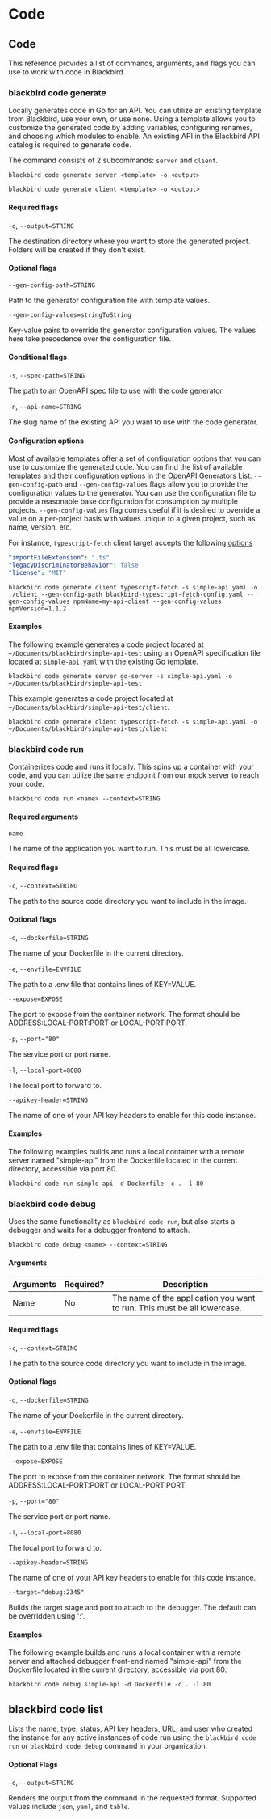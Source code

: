 # Code

## Code

This reference provides a list of commands, arguments, and flags you can use to work with code in Blackbird.

### blackbird code generate

Locally generates code in Go for an API. You can utilize an existing template from Blackbird, use your own, or use none. Using a template allows you to customize the generated code by adding variables, configuring renames, and choosing which modules to enable. An existing API in the Blackbird API catalog is required to generate code.

The command consists of 2 subcommands: `server` and `client`.

```shell
blackbird code generate server <template> -o <output>
```

```shell
blackbird code generate client <template> -o <output>
```

#### Required flags

`-o`, `--output=STRING`

The destination directory where you want to store the generated project. Folders will be created if they don't exist.

#### Optional flags

`--gen-config-path=STRING`

Path to the generator configuration file with template values.

`--gen-config-values=stringToString`

Key-value pairs to override the generator configuration values. The values here take precedence over the configuration file.

#### Conditional flags

`-s`, `--spec-path=STRING`

The path to an OpenAPI spec file to use with the code generator.

`-n`, `--api-name=STRING`

The slug name of the existing API you want to use with the code generator.

#### Configuration options

Most of available templates offer a set of configuration options that you can use to customize the generated code. You can find the list of available templates and their configuration options in the [OpenAPI Generators List](https://openapi-generator.tech/docs/generators). `--gen-config-path` and `--gen-config-values` flags allow you to provide the configuration values to the generator. You can use the configuration file to provide a reasonable base configuration for consumption by multiple projects. `--gen-config-values` flag comes useful if it is desired to override a value on a per-project basis with values unique to a given project, such as name, version, etc.

For instance, `typescript-fetch` client target accepts the following [options](https://openapi-generator.tech/docs/generators/typescript-fetch/)

```yaml
"importFileExtension": ".ts"
"legacyDiscriminatorBehavior": false
"license": "MIT"
```

```shell
blackbird code generate client typescript-fetch -s simple-api.yaml -o ./client --gen-config-path blackbird-typescript-fetch-config.yaml --gen-config-values npmName=my-api-client --gen-config-values npmVersion=1.1.2
```

#### Examples

The following example generates a code project located at `~/Documents/blackbird/simple-api-test` using an OpenAPI specification file located at `simple-api.yaml` with the existing Go template.

```shell
blackbird code generate server go-server -s simple-api.yaml -o ~/Documents/blackbird/simple-api-test
```

This example generates a code project located at `~/Documents/blackbird/simple-api-test/client`.

```shell
blackbird code generate client typescript-fetch -s simple-api.yaml -o ~/Documents/blackbird/simple-api-test/client
```

### blackbird code run

Containerizes code and runs it locally. This spins up a container with your code, and you can utilize the same endpoint from our mock server to reach your code.

```shell
blackbird code run <name> --context=STRING
```

#### Required arguments

`name`

The name of the application you want to run. This must be all lowercase.

#### Required flags

`-c`, `--context=STRING`

The path to the source code directory you want to include in the image.

#### Optional flags

`-d`, `--dockerfile=STRING`

The name of your Dockerfile in the current directory.

`-e`, `--envfile=ENVFILE`

The path to a .env file that contains lines of KEY=VALUE.

`--expose=EXPOSE`

The port to expose from the container network. The format should be ADDRESS:LOCAL-PORT:PORT or LOCAL-PORT:PORT.

`-p`, `--port="80"`

The service port or port name.

`-l`, `--local-port=8080`

The local port to forward to.

`--apikey-header=STRING`

The name of one of your API key headers to enable for this code instance.

#### Examples

The following examples builds and runs a local container with a remote server named "simple-api" from the Dockerfile located in the current directory, accessible via port 80.

```shell
blackbird code run simple-api -d Dockerfile -c . -l 80
```

### blackbird code debug

Uses the same functionality as `blackbird code run`, but also starts a debugger and waits for a debugger frontend to attach.

```shell
blackbird code debug <name> --context=STRING
```

#### Arguments

| Arguments | Required? | Description                                                              |
| --------- | --------- | ------------------------------------------------------------------------ |
| Name      | No        | The name of the application you want to run. This must be all lowercase. |

#### Required flags

`-c`, `--context=STRING`

The path to the source code directory you want to include in the image.

#### Optional flags

`-d`, `--dockerfile=STRING`

The name of your Dockerfile in the current directory.

`-e`, `--envfile=ENVFILE`

The path to a .env file that contains lines of KEY=VALUE.

`--expose=EXPOSE`

The port to expose from the container network. The format should be ADDRESS:LOCAL-PORT:PORT or LOCAL-PORT:PORT.

`-p`, `--port="80"`

The service port or port name.

`-l`, `--local-port=8080`

The local port to forward to.

`--apikey-header=STRING`

The name of one of your API key headers to enable for this code instance.

`--target="debug:2345"`

Builds the target stage and port to attach to the debugger. The default can be overridden using ':'.

#### Examples

The following example builds and runs a local container with a remote server and attached debugger front-end named "simple-api" from the Dockerfile located in the current directory, accessible via port 80.

```shell
blackbird code debug simple-api -d Dockerfile -c . -l 80
```

## blackbird code list

Lists the name, type, status, API key headers, URL, and user who created the instance for any active instances of code run using the `blackbird code run` or `blackbird code debug` command in your organization.

#### Optional Flags

`-o`, `--output=STRING`

Renders the output from the command in the requested format. Supported values include `json`, `yaml`, and `table`.
